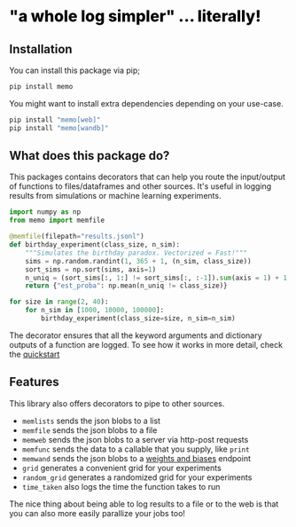 <h1 style="color: black; font-size: 2em; font-weight: 800;">"a whole log simpler" ... literally!</h1>

## Installation 

You can install this package via pip;

```python
pip install memo
```

You might want to install extra dependencies depending on your use-case. 

```python
pip install "memo[web]"
pip install "memo[wandb]"
```

## What does this package do? 

This packages contains decorators that can help you route the input/output
of functions to files/dataframes and other sources. It's useful in logging
results from simulations or machine learning experiments.

```python
import numpy as np 
from memo import memfile

@memfile(filepath="results.jsonl")
def birthday_experiment(class_size, n_sim):
    """Simulates the birthday paradox. Vectorized = Fast!"""
    sims = np.random.randint(1, 365 + 1, (n_sim, class_size))
    sort_sims = np.sort(sims, axis=1)
    n_uniq = (sort_sims[:, 1:] != sort_sims[:, :-1]).sum(axis = 1) + 1
    return {"est_proba": np.mean(n_uniq != class_size)}

for size in range(2, 40):
    for n_sim in [1000, 10000, 100000]:
        birthday_experiment(class_size=size, n_sim=n_sim)
```

The decorator ensures that all the keyword arguments and dictionary 
outputs of a function are logged. To see how it works in more detail, check the [quickstart](/getting-started.html)

## Features 

This library also offers decorators to pipe to other sources. 

- `memlists` sends the json blobs to a list
- `memfile` sends the json blobs to a file 
- `memweb` sends the json blobs to a server via http-post requests
- `memfunc` sends the data to a callable that you supply, like `print`
- `memwand` sends the json blobs to a [weights and biases](https://wandb.ai/) endpoint
- `grid` generates a convenient grid for your experiments
- `random_grid` generates a randomized grid for your experiments
- `time_taken` also logs the time the function takes to run

The nice thing about being able to log results to a file or to the web is that 
you can also more easily parallize your jobs too!
